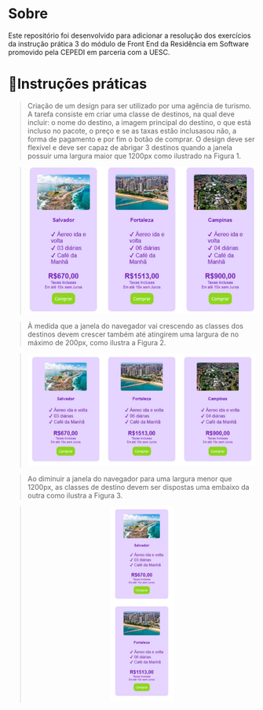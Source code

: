 # Sobre

<p>Este repositório foi desenvolvido para adicionar a resolução dos exercícios da instrução prática 3 do módulo de Front End da Residência em Software promovido pela CEPEDI em parceria com a UESC.</p>

# 📑Instruções práticas

> Criação de um design para ser utilizado por uma agência de turismo. A tarefa consiste em criar uma classe de destinos, na qual deve incluir: o nome do destino, a imagem principal do destino, o que está incluso no pacote, o preço e se as taxas estão inclusasou não, a forma de pagamento e por fim o botão de comprar. O design deve ser flexível e deve ser capaz de abrigar 3 destinos quando a janela possuir uma largura maior que 1200px como ilustrado na Figura 1.

<div align="center">

> ![Figura 1](image.png)

</div>

> À medida que a janela do navegador vai crescendo as classes dos destinos devem crescer também até atingirem uma largura de no máximo de 200px, como ilustra a Figura 2.

<div align="center">

> ![Figura 2](image-1.png)

</div>

> Ao diminuir a janela do navegador para uma largura menor que 1200px, as classes de destino devem ser dispostas uma embaixo da outra como ilustra a Figura 3.

<div align="center">

> ![Figura 3](image-2.png)

</div>

